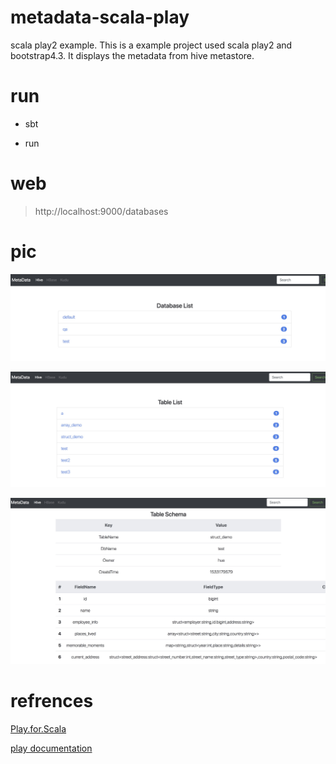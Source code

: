 # metadata-scala-play

scala play2 example.
This is a example project used scala play2 and bootstrap4.3. It displays the metadata from hive metastore.

# run

- sbt

- run

# web

> http://localhost:9000/databases


# pic

![dbs](https://github.com/lupingqiu/metadata-scala-play/blob/master/pic/dbs.jpg)

![tables](https://github.com/lupingqiu/metadata-scala-play/blob/master/pic/tables.jpg)

![schema](https://github.com/lupingqiu/metadata-scala-play/blob/master/pic/schema.jpg)

# refrences

[Play.for.Scala](https://www.pdfdrive.com/play-for-scala-e27469992.html)

[play documentation](https://www.playframework.com/documentation/2.6.x/Home)



